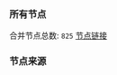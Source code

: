 ### 所有节点
合并节点总数: `825`
[节点链接](https://raw.githubusercontent.com/rzhy1/11/master/sub/sub_merge_base64.txt)

### 节点来源